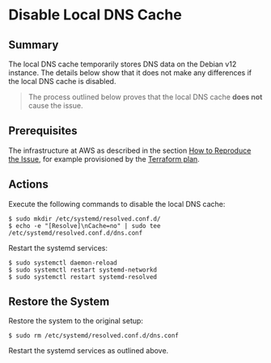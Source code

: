# Disable Local DNS Cache

## Summary

The local DNS cache temporarily stores DNS data on the Debian v12 instance. The details below show that it does not make any differences if the local DNS cache is disabled.

> The process outlined below proves that the local DNS cache **does not** cause the issue.

## Prerequisites

The infrastructure at AWS as described in the section [How to Reproduce the Issue](how-to-reproduce-the-issue.md), for example provisioned by the [Terraform plan](terraform-plan.md).

## Actions

Execute the following commands to disable the local DNS cache:

```console
$ sudo mkdir /etc/systemd/resolved.conf.d/
$ echo -e "[Resolve]\nCache=no" | sudo tee /etc/systemd/resolved.conf.d/dns.conf
```

Restart the systemd services:

```console
$ sudo systemctl daemon-reload
$ sudo systemctl restart systemd-networkd
$ sudo systemctl restart systemd-resolved
```

## Restore the System

Restore the system to the original setup:

```console
$ sudo rm /etc/systemd/resolved.conf.d/dns.conf
```

Restart the systemd services as outlined above.
